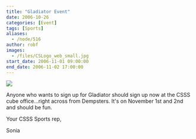 ```yaml
---
title: "Gladiator Event"
date: 2006-10-26
categories: [Event]
tags: [Sports]
aliases:
  - /node/516
author: robf
images:
  - /files/CSLogo_web_small.jpg
start_date: 2006-11-01 09:00:00
end_date: 2006-11-02 17:00:00
---
```


![](/files/CSLogo_web_small.jpg)

Anyone who wants to sign up for Gladiator should
sign up now at the CSSS cube office...right across
from Dempsters. It's on November 1st and 2nd and
should be fun.

Your CSSS Sports rep,

Sonia
